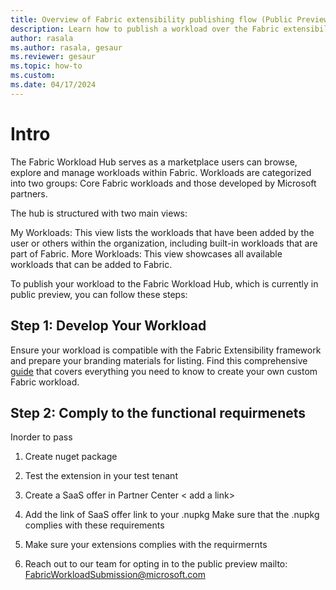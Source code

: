 ```yaml
---
title: Overview of Fabric extensibility publishing flow (Public Preview)
description: Learn how to publish a workload over the Fabric extensibility platform.
author: rasala
ms.author: rasala, gesaur
ms.reviewer: gesaur
ms.topic: how-to
ms.custom:
ms.date: 04/17/2024
---
```


# Intro
The Fabric Workload Hub serves as a marketplace users can browse, explore and manage workloads within Fabric. Workloads are categorized into two groups: Core Fabric workloads and those developed by Microsoft partners.

The hub is structured with two main views:

My Workloads: This view lists the workloads that have been added by the user or others within the organization, including built-in workloads that are part of Fabric.
More Workloads: This view showcases all available workloads that can be added to Fabric.

To publish your workload to the Fabric Workload Hub, which is currently in public preview, you can follow these steps:

## Step 1: Develop Your Workload
Ensure your workload is compatible with the Fabric Extensibility framework and prepare your branding materials for listing.
Find this comprehensive [guide](https://github.com/microsoft/Microsoft-Fabric-developer-sample/blob/main/README.md) that covers everything you need to know to create your own custom Fabric workload.

## Step 2: Comply to the functional requirmenets
Inorder to pass 

1. Create nuget package
2. Test the extension in your test tenant
3. Create a SaaS offer in Partner Center
   < add a link>

4. Add the link of SaaS offer link to your .nupkg 
Make sure that the .nupkg complies with these requirements
5. Make sure your extensions complies with the requirmernts
6. Reach out to our team for opting in to the public preview
   mailto: FabricWorkloadSubmission@microsoft.com
   
    
